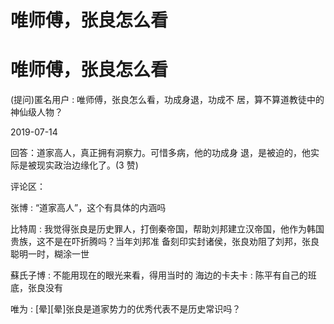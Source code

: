 # 唯师傅，张良怎么看

# 唯师傅，张良怎么看

(提问)匿名用户 : 唯师傅，张良怎么看，功成身退，功成不 居，算不算道教徒中的神仙级人物？

2019-07-14

回答：道家高人，真正拥有洞察力。可惜多病，他的功成身 退，是被迫的，他实际是被现实政治边缘化了。(3 赞)

评论区：

张博 : “道家高人”，这个有具体的内涵吗

比特周 : 我觉得张良是历史罪人，打倒秦帝国，帮助刘邦建立汉帝国，他作为韩国贵族，这不是在吓折腾吗？当年刘邦准 备刻印实封诸侯，张良劝阻了刘邦，张良聪明一时，糊涂一世

蘇氏子博 : 不能用现在的眼光来看，得用当时的 海边的卡夫卡 : 陈平有自己的班底，张良没有

唯为 : [晕][晕]张良是道家势力的优秀代表不是历史常识吗？